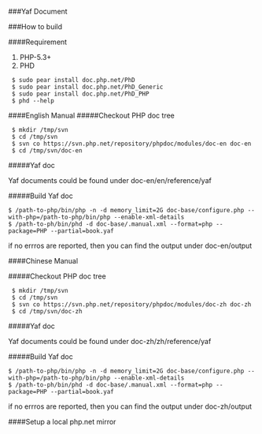 ###Yaf Document

###How to build

####Requirement

1. PHP-5.3+
2. PHD

````
 $ sudo pear install doc.php.net/PhD
 $ sudo pear install doc.php.net/PhD_Generic 
 $ sudo pear install doc.php.net/PhD_PHP
 $ phd --help
````

####English Manual
#####Checkout PHP doc tree

````
 $ mkdir /tmp/svn
 $ cd /tmp/svn
 $ svn co https://svn.php.net/repository/phpdoc/modules/doc-en doc-en
 $ cd /tmp/svn/doc-en
````

#####Yaf doc

Yaf documents could be found under doc-en/en/reference/yaf

#####Build Yaf doc

````
$ /path-to-php/bin/php -n -d memory_limit=2G doc-base/configure.php --with-php=/path-to-php/bin/php --enable-xml-details
$ /path-to-ph/bin/phd -d doc-base/.manual.xml --format=php --package=PHP --partial=book.yaf
````

if no errros are reported, then you can find the output under doc-en/output

####Chinese Manual

#####Checkout PHP doc tree

````
 $ mkdir /tmp/svn
 $ cd /tmp/svn
 $ svn co https://svn.php.net/repository/phpdoc/modules/doc-zh doc-zh
 $ cd /tmp/svn/doc-zh
````

#####Yaf doc

Yaf documents could be found under doc-zh/zh/reference/yaf

#####Build Yaf doc

````
$ /path-to-php/bin/php -n -d memory_limit=2G doc-base/configure.php --with-php=/path-to-php/bin/php --enable-xml-details
$ /path-to-ph/bin/phd -d doc-base/.manual.xml --format=php --package=PHP --partial=book.yaf
````

if no errros are reported, then you can find the output under doc-zh/output


####Setup a local php.net mirror

